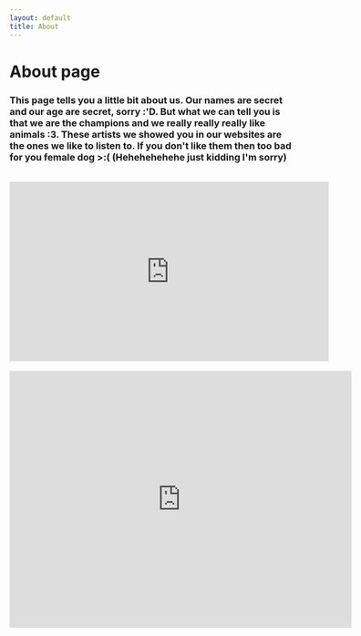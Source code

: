 ```yaml
---
layout: default
title: About
---
```

# About page

### This page tells you a little bit about us. Our names are secret and our age are secret, sorry :'D. But what we can tell you is that we are the champions and we really really really like animals :3. These artists we showed you in our websites are the ones we like to listen to. If you don't like them then too bad for you female dog >:( (Hehehehehehe just kidding I'm sorry)
<br>
<nav style="text-align: center;" >
<iframe width="560" height="315" src="https://www.youtube.com/embed/-Z4jx5VMw8M" frameborder="0" allow="accelerometer; autoplay; encrypted-media; gyroscope; picture-in-picture" allowfullscreen></iframe> </nav>
<br>
<nav style="text-align: center;" >
<iframe src="https://www.google.com/maps/embed?pb=!1m18!1m12!1m3!1d1223.4002974670314!2d-21.92585593658968!3d64.14130552690987!2m3!1f0!2f0!3f0!3m2!1i1024!2i768!4f13.1!3m3!1m2!1s0x48d674cb65ecde75%3A0x11daee4c4c757a2f!2zVsO2csOwdXNrw7NsaSAtIFTDpmtuaXNrw7NsaW5u!5e0!3m2!1sen!2sis!4v1557687336106!5m2!1sen!2sis" width="600" height="450" frameborder="0" style="border:0" allowfullscreen></iframe></nav>
<br>